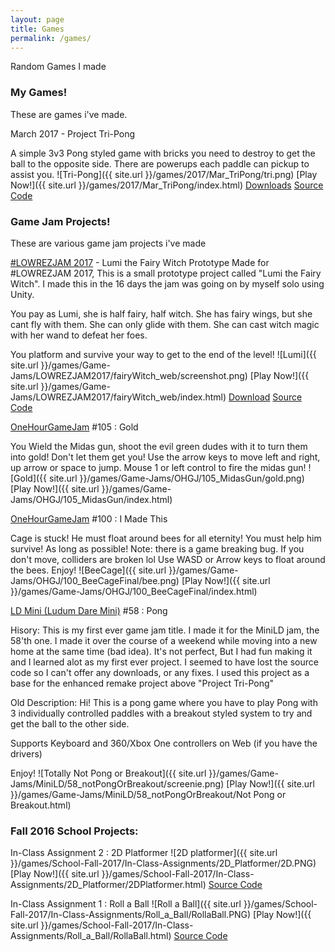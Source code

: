 ```yaml
---
layout: page
title: Games
permalink: /games/
---
```


Random Games I made


### My Games!
These are games i've made.

March 2017 - Project Tri-Pong

A simple 3v3 Pong styled game with bricks you need to destroy to get the ball to the opposite side.
There are powerups each paddle can pickup to assist you.
![Tri-Pong]({{ site.url }}/games/2017/Mar_TriPong/tri.png)
[Play Now!]({{ site.url }}/games/2017/Mar_TriPong/index.html)
[Downloads](https://sindiewen.itch.io/project-tri-pong)
[Source Code](https://github.com/Sindiewen/Project-Tri-Pong)



### Game Jam Projects!
These are various game jam projects i've made

[#LOWREZJAM 2017](https://itch.io/jam/lowrezjam2017) - Lumi the Fairy Witch Prototype
Made for #LOWREZJAM 2017, This is a small prototype project called "Lumi the Fairy Witch". I made this in the 16 days the jam was going on by myself solo using Unity.

You pay as Lumi, she is half fairy, half witch.
She has fairy wings, but she cant fly with them. She can only glide with them. She can cast witch magic with her wand to defeat her foes.

You platform and survive your way to get to the end of the level!
![Lumi]({{ site.url }}/games/Game-Jams/LOWREZJAM2017/fairyWitch_web/screenshot.png)
[Play Now!]({{ site.url }}/games/Game-Jams/LOWREZJAM2017/fairyWitch_web/index.html)
[Download](https://sindiewen.itch.io/lumi-the-fairy-witch-prototype)
[Source Code](https://github.com/Sindiewen/Lumi-The-Fairy-Witch---LOWREZGAMEJAM-2017)

[OneHourGameJam](http://onehourgamejam.com) #105 : Gold

You Wield the Midas gun, shoot the evil green dudes with it to turn them into gold! Don't let them
 get you!
 Use the arrow keys to move left and right, up arrow or space to jump. Mouse 1 or left control to fire the midas gun!
![Gold]({{ site.url }}/games/Game-Jams/OHGJ/105_MidasGun/gold.png)
[Play Now!]({{ site.url }}/games/Game-Jams/OHGJ/105_MidasGun/index.html)


[OneHourGameJam](http://onehourgamejam.com) #100 : I Made This

Cage is stuck! He must float around bees for all eternity! You must help him survive! As long as possible! Note: there is a game breaking bug. If you don't move, colliders are broken lol Use WASD or Arrow keys to float around the bees. Enjoy!
![BeeCage]({{ site.url }}/games/Game-Jams/OHGJ/100_BeeCageFinal/bee.png)
[Play Now!]({{ site.url }}/games/Game-Jams/OHGJ/100_BeeCageFinal/index.html)


[LD Mini (Ludum Dare Mini)](http://ludumdare.com/compo/) #58 : Pong

Hisory: This is my first ever game jam title. I made it for the MiniLD jam, the 58'th one. I made it over the course of a weekend while moving into a new home at the same time (bad idea). It's not perfect, But I had fun making it and I learned alot as my first ever project.
I seemed to have lost the source code so I can't offer any downloads, or any fixes. I used this project as a base for the enhanced remake project above "Project Tri-Pong"

Old Description:
Hi!
This is a pong game where you have to play Pong with 3 individually controlled paddles with a breakout styled system to try and get the ball to the other side.

Supports Keyboard and 360/Xbox One controllers on Web (if you have the drivers)

Enjoy!
![Totally Not Pong or Breakout]({{ site.url }}/games/Game-Jams/MiniLD/58_notPongOrBreakout/screenie.png)
[Play Now!]({{ site.url }}/games/Game-Jams/MiniLD/58_notPongOrBreakout/Not Pong or Breakout.html)


### Fall 2016 School Projects:

In-Class Assignment 2 : 2D Platformer
![2D platformer]({{ site.url }}/games/School-Fall-2017/In-Class-Assignments/2D_Platformer/2D.PNG)
[Play Now!]({{ site.url }}/games/School-Fall-2017/In-Class-Assignments/2D_Platformer/2DPlatformer.html)
[Source Code](https://github.com/Sindiewen/In-Class-Assignment-2-2D-Platformer-CS-214U)

In-Class Assignment 1 : Roll a Ball
![Roll a Ball]({{ site.url }}/games/School-Fall-2017/In-Class-Assignments/Roll_a_Ball/RollaBall.PNG)
[Play Now!]({{ site.url }}/games/School-Fall-2017/In-Class-Assignments/Roll_a_Ball/RollaBall.html)
[Source Code](https://github.com/Sindiewen/In-Class-Assignment-1-Roll-a-Ball-CS-214U)


